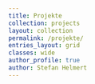 ```yaml
---
title: Projekte
collection: projects
layout: collection
permalink: /projekte/
entries_layout: grid
classes: wide
author_profile: true
author: Stefan Helmert
---
```


